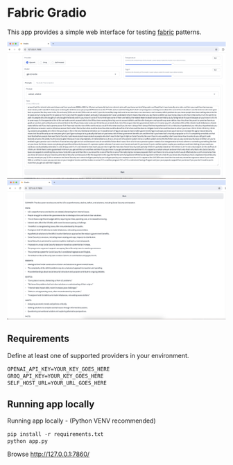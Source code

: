 # Fabric Gradio
This app provides a simple web interface for testing [fabric](https://github.com/danielmiessler/fabric) patterns.

![Screen Recording](https://github.com/zgngr/fabric-gradio/blob/main/ss-1.png?raw=true)
![Screen Recording](https://github.com/zgngr/fabric-gradio/blob/main/ss-2.png?raw=true)

## Requirements
Define at least one of supported providers in your environment.

```
OPENAI_API_KEY=YOUR_KEY_GOES_HERE
GROQ_API_KEY=YOUR_KEY_GOES_HERE
SELF_HOST_URL=YOUR_URL_GOES_HERE
```

## Running app locally
Running app locally - (Python VENV recommended)
```
pip install -r requirements.txt
python app.py
```

Browse http://127.0.0.1:7860/
